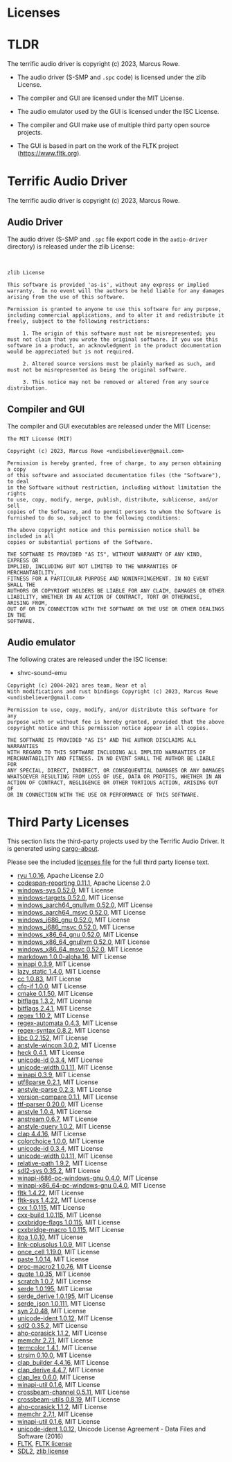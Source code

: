 Licenses
========


TLDR
====

The terrific audio driver is copyright (c) 2023, Marcus Rowe.

 * The audio driver (S-SMP and `.spc` code) is licensed under the zlib License.
 * The compiler and GUI are licensed under the MIT License.
 * The audio emulator used by the GUI is licensed under the ISC License.

 * The compiler and GUI make use of multiple third party open source projects.
 * The GUI is based in part on the work of the FLTK project (https://www.fltk.org).


Terrific Audio Driver
=====================

The terrific audio driver is copyright (c) 2023, Marcus Rowe.


Audio Driver
------------
The audio driver (S-SMP and `.spc` file export code in the `audio-driver` directory) is released under the zlib License:

<br/>

```
zlib License

This software is provided 'as-is', without any express or implied warranty.  In no event will the authors be held liable for any damages arising from the use of this software.

Permission is granted to anyone to use this software for any purpose, including commercial applications, and to alter it and redistribute it freely, subject to the following restrictions:

     1. The origin of this software must not be misrepresented; you must not claim that you wrote the original software. If you use this software in a product, an acknowledgment in the product documentation would be appreciated but is not required.

     2. Altered source versions must be plainly marked as such, and must not be misrepresented as being the original software.

     3. This notice may not be removed or altered from any source distribution.
```


Compiler and GUI
----------------

The compiler and GUI executables are released under the MIT License:

```
The MIT License (MIT)

Copyright (c) 2023, Marcus Rowe <undisbeliever@gmail.com>

Permission is hereby granted, free of charge, to any person obtaining a copy
of this software and associated documentation files (the "Software"), to deal
in the Software without restriction, including without limitation the rights
to use, copy, modify, merge, publish, distribute, sublicense, and/or sell
copies of the Software, and to permit persons to whom the Software is
furnished to do so, subject to the following conditions:

The above copyright notice and this permission notice shall be included in all
copies or substantial portions of the Software.

THE SOFTWARE IS PROVIDED "AS IS", WITHOUT WARRANTY OF ANY KIND, EXPRESS OR
IMPLIED, INCLUDING BUT NOT LIMITED TO THE WARRANTIES OF MERCHANTABILITY,
FITNESS FOR A PARTICULAR PURPOSE AND NONINFRINGEMENT. IN NO EVENT SHALL THE
AUTHORS OR COPYRIGHT HOLDERS BE LIABLE FOR ANY CLAIM, DAMAGES OR OTHER
LIABILITY, WHETHER IN AN ACTION OF CONTRACT, TORT OR OTHERWISE, ARISING FROM,
OUT OF OR IN CONNECTION WITH THE SOFTWARE OR THE USE OR OTHER DEALINGS IN THE
SOFTWARE.
```


Audio emulator
--------------

The following crates are released under the ISC license:
 * shvc-sound-emu


```
Copyright (c) 2004-2021 ares team, Near et al
With modifications and rust bindings Copyright (c) 2023, Marcus Rowe <undisbeliever@gmail.com>

Permission to use, copy, modify, and/or distribute this software for any
purpose with or without fee is hereby granted, provided that the above
copyright notice and this permission notice appear in all copies.

THE SOFTWARE IS PROVIDED "AS IS" AND THE AUTHOR DISCLAIMS ALL WARRANTIES
WITH REGARD TO THIS SOFTWARE INCLUDING ALL IMPLIED WARRANTIES OF
MERCHANTABILITY AND FITNESS. IN NO EVENT SHALL THE AUTHOR BE LIABLE FOR
ANY SPECIAL, DIRECT, INDIRECT, OR CONSEQUENTIAL DAMAGES OR ANY DAMAGES
WHATSOEVER RESULTING FROM LOSS OF USE, DATA OR PROFITS, WHETHER IN AN
ACTION OF CONTRACT, NEGLIGENCE OR OTHER TORTIOUS ACTION, ARISING OUT OF
OR IN CONNECTION WITH THE USE OR PERFORMANCE OF THIS SOFTWARE.
```


Third Party Licenses
====================
This section lists the third-party projects used by the Terrific Audio Driver.
It is generated using [cargo-about](https://embarkstudios.github.io/cargo-about/).

Please see the included [licenses file](licenses.md) for the full third party license text.

  * [ryu 1.0.16](https://github.com/dtolnay/ryu), Apache License 2.0
  * [codespan-reporting 0.11.1](https://github.com/brendanzab/codespan), Apache License 2.0
  * [windows-sys 0.52.0](https://github.com/microsoft/windows-rs), MIT License
  * [windows-targets 0.52.0](https://github.com/microsoft/windows-rs), MIT License
  * [windows_aarch64_gnullvm 0.52.0](https://github.com/microsoft/windows-rs), MIT License
  * [windows_aarch64_msvc 0.52.0](https://github.com/microsoft/windows-rs), MIT License
  * [windows_i686_gnu 0.52.0](https://github.com/microsoft/windows-rs), MIT License
  * [windows_i686_msvc 0.52.0](https://github.com/microsoft/windows-rs), MIT License
  * [windows_x86_64_gnu 0.52.0](https://github.com/microsoft/windows-rs), MIT License
  * [windows_x86_64_gnullvm 0.52.0](https://github.com/microsoft/windows-rs), MIT License
  * [windows_x86_64_msvc 0.52.0](https://github.com/microsoft/windows-rs), MIT License
  * [markdown 1.0.0-alpha.16](https://github.com/wooorm/markdown-rs), MIT License
  * [winapi 0.3.9](https://github.com/retep998/winapi-rs), MIT License
  * [lazy_static 1.4.0](https://github.com/rust-lang-nursery/lazy-static.rs), MIT License
  * [cc 1.0.83](https://github.com/rust-lang/cc-rs), MIT License
  * [cfg-if 1.0.0](https://github.com/alexcrichton/cfg-if), MIT License
  * [cmake 0.1.50](https://github.com/rust-lang/cmake-rs), MIT License
  * [bitflags 1.3.2](https://github.com/bitflags/bitflags), MIT License
  * [bitflags 2.4.1](https://github.com/bitflags/bitflags), MIT License
  * [regex 1.10.2](https://github.com/rust-lang/regex), MIT License
  * [regex-automata 0.4.3](https://github.com/rust-lang/regex/tree/master/regex-automata), MIT License
  * [regex-syntax 0.8.2](https://github.com/rust-lang/regex/tree/master/regex-syntax), MIT License
  * [libc 0.2.152](https://github.com/rust-lang/libc), MIT License
  * [anstyle-wincon 3.0.2](https://github.com/rust-cli/anstyle.git), MIT License
  * [heck 0.4.1](https://github.com/withoutboats/heck), MIT License
  * [unicode-id 0.3.4](https://github.com/Boshen/unicode-id), MIT License
  * [unicode-width 0.1.11](https://github.com/unicode-rs/unicode-width), MIT License
  * [winapi 0.3.9](https://github.com/retep998/winapi-rs), MIT License
  * [utf8parse 0.2.1](https://github.com/alacritty/vte), MIT License
  * [anstyle-parse 0.2.3](https://github.com/rust-cli/anstyle.git), MIT License
  * [version-compare 0.1.1](https://gitlab.com/timvisee/version-compare), MIT License
  * [ttf-parser 0.20.0](https://github.com/RazrFalcon/ttf-parser), MIT License
  * [anstyle 1.0.4](https://github.com/rust-cli/anstyle.git), MIT License
  * [anstream 0.6.7](https://github.com/rust-cli/anstyle.git), MIT License
  * [anstyle-query 1.0.2](https://github.com/rust-cli/anstyle), MIT License
  * [clap 4.4.16](https://github.com/clap-rs/clap), MIT License
  * [colorchoice 1.0.0](https://github.com/rust-cli/anstyle), MIT License
  * [unicode-id 0.3.4](https://github.com/Boshen/unicode-id), MIT License
  * [unicode-width 0.1.11](https://github.com/unicode-rs/unicode-width), MIT License
  * [relative-path 1.9.2](https://github.com/udoprog/relative-path), MIT License
  * [sdl2-sys 0.35.2](https://github.com/rust-sdl2/rust-sdl2), MIT License
  * [winapi-i686-pc-windows-gnu 0.4.0](https://github.com/retep998/winapi-rs), MIT License
  * [winapi-x86_64-pc-windows-gnu 0.4.0](https://github.com/retep998/winapi-rs), MIT License
  * [fltk 1.4.22](https://github.com/fltk-rs/fltk-rs), MIT License
  * [fltk-sys 1.4.22](https://github.com/fltk-rs/fltk-rs), MIT License
  * [cxx 1.0.115](https://github.com/dtolnay/cxx), MIT License
  * [cxx-build 1.0.115](https://github.com/dtolnay/cxx), MIT License
  * [cxxbridge-flags 1.0.115](https://github.com/dtolnay/cxx), MIT License
  * [cxxbridge-macro 1.0.115](https://github.com/dtolnay/cxx), MIT License
  * [itoa 1.0.10](https://github.com/dtolnay/itoa), MIT License
  * [link-cplusplus 1.0.9](https://github.com/dtolnay/link-cplusplus), MIT License
  * [once_cell 1.19.0](https://github.com/matklad/once_cell), MIT License
  * [paste 1.0.14](https://github.com/dtolnay/paste), MIT License
  * [proc-macro2 1.0.76](https://github.com/dtolnay/proc-macro2), MIT License
  * [quote 1.0.35](https://github.com/dtolnay/quote), MIT License
  * [scratch 1.0.7](https://github.com/dtolnay/scratch), MIT License
  * [serde 1.0.195](https://github.com/serde-rs/serde), MIT License
  * [serde_derive 1.0.195](https://github.com/serde-rs/serde), MIT License
  * [serde_json 1.0.111](https://github.com/serde-rs/json), MIT License
  * [syn 2.0.48](https://github.com/dtolnay/syn), MIT License
  * [unicode-ident 1.0.12](https://github.com/dtolnay/unicode-ident), MIT License
  * [sdl2 0.35.2](https://github.com/Rust-SDL2/rust-sdl2), MIT License
  * [aho-corasick 1.1.2](https://github.com/BurntSushi/aho-corasick), MIT License
  * [memchr 2.7.1](https://github.com/BurntSushi/memchr), MIT License
  * [termcolor 1.4.1](https://github.com/BurntSushi/termcolor), MIT License
  * [strsim 0.10.0](https://github.com/dguo/strsim-rs), MIT License
  * [clap_builder 4.4.16](https://github.com/clap-rs/clap), MIT License
  * [clap_derive 4.4.7](https://github.com/clap-rs/clap/tree/master/clap_derive), MIT License
  * [clap_lex 0.6.0](https://github.com/clap-rs/clap/tree/master/clap_lex), MIT License
  * [winapi-util 0.1.6](https://github.com/BurntSushi/winapi-util), MIT License
  * [crossbeam-channel 0.5.11](https://github.com/crossbeam-rs/crossbeam), MIT License
  * [crossbeam-utils 0.8.19](https://github.com/crossbeam-rs/crossbeam), MIT License
  * [aho-corasick 1.1.2](https://github.com/BurntSushi/aho-corasick), MIT License
  * [memchr 2.7.1](https://github.com/BurntSushi/memchr), MIT License
  * [winapi-util 0.1.6](https://github.com/BurntSushi/winapi-util), MIT License
  * [unicode-ident 1.0.12](https://github.com/dtolnay/unicode-ident), Unicode License Agreement - Data Files and Software (2016)
  * [FLTK](https://www.fltk.org/), [FLTK license](https://www.fltk.org/doc-1.4/license.html)
  * [SDL2](https://libsdl.org/), [zlib license](https://www.libsdl.org/license.php)


